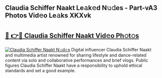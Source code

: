 ## Claudia Schiffer Naakt Le𝚊k𝚎d N𝚞𝚍es - Part-vA3 Photos Vid𝚎o Le𝚊ks XKXvk

# <h2><a href="http://fb7dx7w.evod.top/?m=Claudia+Schiffer+Naakt">🔗 👉🔴 Claudia Schiffer Naakt Vid𝚎o Ph𝚘t𝚘s</a></h2>

[![Claudia Schiffer Naakt N𝚞d𝚎s](https://i.imgur.com/8V9OHl7.gif)](http://fb7dx7w.evod.top/?m=Claudia+Schiffer+Naakt)
Digital influencer Claudia Schiffer Naakt and multimedia artist renowned for sharing lifestyle and dance-related content via solo and collaborative performances and brief vlogs. Public figures Claudia Schiffer Naakt have a responsibility to uphold ethical standards and set a good example. 
